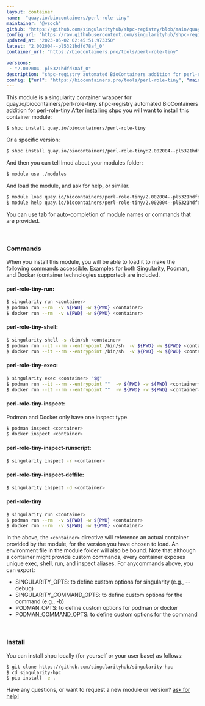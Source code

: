 ```yaml
---
layout: container
name:  "quay.io/biocontainers/perl-role-tiny"
maintainer: "@vsoch"
github: "https://github.com/singularityhub/shpc-registry/blob/main/quay.io/biocontainers/perl-role-tiny/container.yaml"
config_url: "https://raw.githubusercontent.com/singularityhub/shpc-registry/main/quay.io/biocontainers/perl-role-tiny/container.yaml"
updated_at: "2023-05-02 02:45:51.973350"
latest: "2.002004--pl5321hdfd78af_0"
container_url: "https://biocontainers.pro/tools/perl-role-tiny"

versions:
 - "2.002004--pl5321hdfd78af_0"
description: "shpc-registry automated BioContainers addition for perl-role-tiny"
config: {"url": "https://biocontainers.pro/tools/perl-role-tiny", "maintainer": "@vsoch", "description": "shpc-registry automated BioContainers addition for perl-role-tiny", "latest": {"2.002004--pl5321hdfd78af_0": "sha256:caed399d6fe9af12cd05a1a7d22df65129a6e9e94194aecdef53836f80f09abb"}, "tags": {"2.002004--pl5321hdfd78af_0": "sha256:caed399d6fe9af12cd05a1a7d22df65129a6e9e94194aecdef53836f80f09abb"}, "docker": "quay.io/biocontainers/perl-role-tiny"}
---
```


This module is a singularity container wrapper for quay.io/biocontainers/perl-role-tiny.
shpc-registry automated BioContainers addition for perl-role-tiny
After [installing shpc](#install) you will want to install this container module:


```bash
$ shpc install quay.io/biocontainers/perl-role-tiny
```

Or a specific version:

```bash
$ shpc install quay.io/biocontainers/perl-role-tiny:2.002004--pl5321hdfd78af_0
```

And then you can tell lmod about your modules folder:

```bash
$ module use ./modules
```

And load the module, and ask for help, or similar.

```bash
$ module load quay.io/biocontainers/perl-role-tiny/2.002004--pl5321hdfd78af_0
$ module help quay.io/biocontainers/perl-role-tiny/2.002004--pl5321hdfd78af_0
```

You can use tab for auto-completion of module names or commands that are provided.

<br>

### Commands

When you install this module, you will be able to load it to make the following commands accessible.
Examples for both Singularity, Podman, and Docker (container technologies supported) are included.

#### perl-role-tiny-run:

```bash
$ singularity run <container>
$ podman run --rm  -v ${PWD} -w ${PWD} <container>
$ docker run --rm  -v ${PWD} -w ${PWD} <container>
```

#### perl-role-tiny-shell:

```bash
$ singularity shell -s /bin/sh <container>
$ podman run --it --rm --entrypoint /bin/sh  -v ${PWD} -w ${PWD} <container>
$ docker run --it --rm --entrypoint /bin/sh  -v ${PWD} -w ${PWD} <container>
```

#### perl-role-tiny-exec:

```bash
$ singularity exec <container> "$@"
$ podman run --it --rm --entrypoint ""  -v ${PWD} -w ${PWD} <container> "$@"
$ docker run --it --rm --entrypoint ""  -v ${PWD} -w ${PWD} <container> "$@"
```

#### perl-role-tiny-inspect:

Podman and Docker only have one inspect type.

```bash
$ podman inspect <container>
$ docker inspect <container>
```

#### perl-role-tiny-inspect-runscript:

```bash
$ singularity inspect -r <container>
```

#### perl-role-tiny-inspect-deffile:

```bash
$ singularity inspect -d <container>
```



#### perl-role-tiny

```bash
$ singularity run <container>
$ podman run --rm  -v ${PWD} -w ${PWD} <container>
$ docker run --rm  -v ${PWD} -w ${PWD} <container>
```


In the above, the `<container>` directive will reference an actual container provided
by the module, for the version you have chosen to load. An environment file in the
module folder will also be bound. Note that although a container
might provide custom commands, every container exposes unique exec, shell, run, and
inspect aliases. For anycommands above, you can export:

 - SINGULARITY_OPTS: to define custom options for singularity (e.g., --debug)
 - SINGULARITY_COMMAND_OPTS: to define custom options for the command (e.g., -b)
 - PODMAN_OPTS: to define custom options for podman or docker
 - PODMAN_COMMAND_OPTS: to define custom options for the command

<br>

### Install

You can install shpc locally (for yourself or your user base) as follows:

```bash
$ git clone https://github.com/singularityhub/singularity-hpc
$ cd singularity-hpc
$ pip install -e .
```

Have any questions, or want to request a new module or version? [ask for help!](https://github.com/singularityhub/singularity-hpc/issues)
